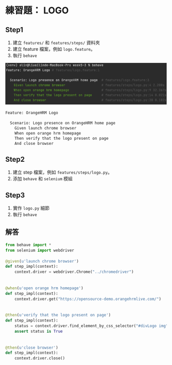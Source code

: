 # 練習題： LOGO

## Step1

1. 建立 `features/` 和 `features/steps/` 資料夾
1. 建立 feature 檔案，例如 `logo.feature`。
1. 執行 `behave`

![](assets/logo_feature.png)

```
Feature: OrangeHRM Logo

  Scenario: Logo presence on OrangeHRM home page
    Given launch chrome browser
    When open orange hrm homepage
    Then verify that the logo present on page
    And close browser
```

## Step2

1. 建立 step 檔案，例如 `features/steps/logo.py`。
1. 添加 `behave` 和 `selenium` 模組

## Step3

1. 實作 `logo.py` 細節
1. 執行 `behave`

## 解答

```py
from behave import *
from selenium import webdriver

@given(u'launch chrome browser')
def step_impl(context):
    context.driver = webdriver.Chrome("../chromedriver")


@when(u'open orange hrm homepage')
def step_impl(context):
    context.driver.get("https://opensource-demo.orangehrmlive.com/")


@then(u'verify that the logo present on page')
def step_impl(context):
    status = context.driver.find_element_by_css_selector("#divLogo img").is_displayed()
    assert status is True


@then(u'close browser')
def step_impl(context):
    context.driver.close()

```

<!--
## Step4

1. 實作檢查 forget your password link

```py
from behave import *

@then(u'verify that the link present on page')
def step_impl(context):
    forgot_password_link = context.driver.find_element_by_css_selector("#forgotPasswordLink a")
    context.forgot_password_link = forgot_password_link
    status = forgot_password_link.is_displayed()
    print(status)
    assert status is True

``` -->
